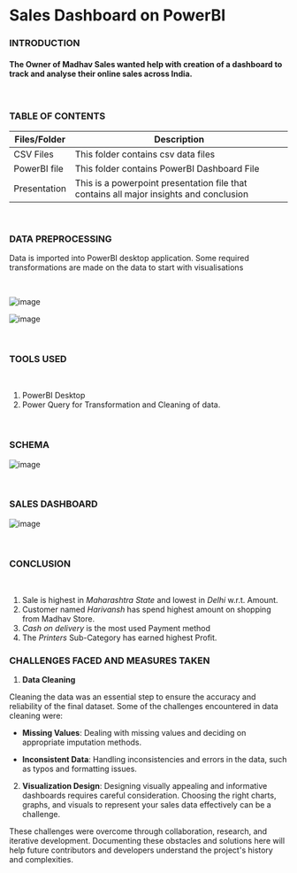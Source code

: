 # Sales Dashboard on PowerBI

### **INTRODUCTION**

#### The Owner of Madhav Sales wanted help with creation of a dashboard to track and analyse their online sales across India.


<br />

### **TABLE OF CONTENTS**

| Files/Folder | Description |
| -----------  | ----------- |
| CSV Files       | This folder contains csv data files          |
| PowerBI file | This folder contains PowerBI Dashboard File   |
| Presentation | This is a powerpoint presentation file that contains all major insights and conclusion |


<br />

### **DATA PREPROCESSING**

Data is imported into PowerBI desktop application. Some required transformations are made on the data to start with visualisations

<br />

![image](https://github.com/Rushikesh-Kharat/Sales-Dashboard-on-PowerBI/assets/99657888/6f925d51-d839-4443-ad1c-41b662dbcfd3)

![image](https://github.com/Rushikesh-Kharat/Sales-Dashboard-on-PowerBI/assets/99657888/f65a68e0-6a33-44df-9f24-163835b8bc09)

<br />
 
### **TOOLS USED**

<br />


1. PowerBI Desktop
2. Power Query for Transformation and Cleaning of data.

<br />
 
### **SCHEMA**

![image](https://github.com/Rushikesh-Kharat/Sales-Dashboard-on-PowerBI/assets/99657888/b9493ff8-a9c3-4b79-80d8-76f9c91cebaa)


<br />
 
### **SALES DASHBOARD**

![image](https://github.com/Rushikesh-Kharat/Sales-Dashboard-on-PowerBI/assets/99657888/b8f8ed37-8c32-4294-b676-0a060d5ab5a7)

<br />
 
### **CONCLUSION**

<br />


1. Sale is highest in *Maharashtra State* and lowest in *Delhi* w.r.t. Amount.
2. Customer named *Harivansh* has spend highest amount on shopping from Madhav Store.
3. *Cash on delivery* is the most used Payment method
4. The *Printers* Sub-Category has earned highest Profit.

### **CHALLENGES FACED AND MEASURES TAKEN**

1. **Data Cleaning**

Cleaning the data was an essential step to ensure the accuracy and reliability of the final dataset. Some of the challenges encountered in data cleaning were:

- **Missing Values**: Dealing with missing values and deciding on appropriate imputation methods.

- **Inconsistent Data**: Handling inconsistencies and errors in the data, such as typos and formatting issues.

2. **Visualization Design**: Designing visually appealing and informative dashboards requires careful consideration. Choosing the right charts, graphs, and visuals to represent your sales data effectively can be a challenge.

These challenges were overcome through collaboration, research, and iterative development. Documenting these obstacles and solutions here will help future contributors and developers understand the project's history and complexities.



